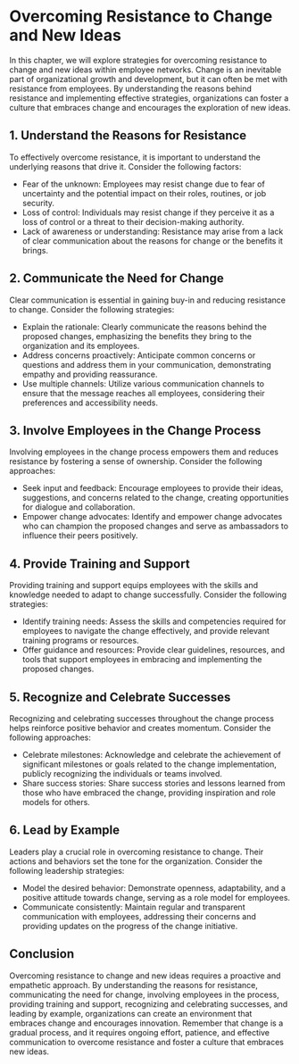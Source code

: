 Overcoming Resistance to Change and New Ideas
======================================================

In this chapter, we will explore strategies for overcoming resistance to change and new ideas within employee networks. Change is an inevitable part of organizational growth and development, but it can often be met with resistance from employees. By understanding the reasons behind resistance and implementing effective strategies, organizations can foster a culture that embraces change and encourages the exploration of new ideas.

**1. Understand the Reasons for Resistance**
--------------------------------------------

To effectively overcome resistance, it is important to understand the underlying reasons that drive it. Consider the following factors:

* Fear of the unknown: Employees may resist change due to fear of uncertainty and the potential impact on their roles, routines, or job security.
* Loss of control: Individuals may resist change if they perceive it as a loss of control or a threat to their decision-making authority.
* Lack of awareness or understanding: Resistance may arise from a lack of clear communication about the reasons for change or the benefits it brings.

**2. Communicate the Need for Change**
--------------------------------------

Clear communication is essential in gaining buy-in and reducing resistance to change. Consider the following strategies:

* Explain the rationale: Clearly communicate the reasons behind the proposed changes, emphasizing the benefits they bring to the organization and its employees.
* Address concerns proactively: Anticipate common concerns or questions and address them in your communication, demonstrating empathy and providing reassurance.
* Use multiple channels: Utilize various communication channels to ensure that the message reaches all employees, considering their preferences and accessibility needs.

**3. Involve Employees in the Change Process**
----------------------------------------------

Involving employees in the change process empowers them and reduces resistance by fostering a sense of ownership. Consider the following approaches:

* Seek input and feedback: Encourage employees to provide their ideas, suggestions, and concerns related to the change, creating opportunities for dialogue and collaboration.
* Empower change advocates: Identify and empower change advocates who can champion the proposed changes and serve as ambassadors to influence their peers positively.

**4. Provide Training and Support**
-----------------------------------

Providing training and support equips employees with the skills and knowledge needed to adapt to change successfully. Consider the following strategies:

* Identify training needs: Assess the skills and competencies required for employees to navigate the change effectively, and provide relevant training programs or resources.
* Offer guidance and resources: Provide clear guidelines, resources, and tools that support employees in embracing and implementing the proposed changes.

**5. Recognize and Celebrate Successes**
----------------------------------------

Recognizing and celebrating successes throughout the change process helps reinforce positive behavior and creates momentum. Consider the following approaches:

* Celebrate milestones: Acknowledge and celebrate the achievement of significant milestones or goals related to the change implementation, publicly recognizing the individuals or teams involved.
* Share success stories: Share success stories and lessons learned from those who have embraced the change, providing inspiration and role models for others.

**6. Lead by Example**
----------------------

Leaders play a crucial role in overcoming resistance to change. Their actions and behaviors set the tone for the organization. Consider the following leadership strategies:

* Model the desired behavior: Demonstrate openness, adaptability, and a positive attitude towards change, serving as a role model for employees.
* Communicate consistently: Maintain regular and transparent communication with employees, addressing their concerns and providing updates on the progress of the change initiative.

Conclusion
----------

Overcoming resistance to change and new ideas requires a proactive and empathetic approach. By understanding the reasons for resistance, communicating the need for change, involving employees in the process, providing training and support, recognizing and celebrating successes, and leading by example, organizations can create an environment that embraces change and encourages innovation. Remember that change is a gradual process, and it requires ongoing effort, patience, and effective communication to overcome resistance and foster a culture that embraces new ideas.
